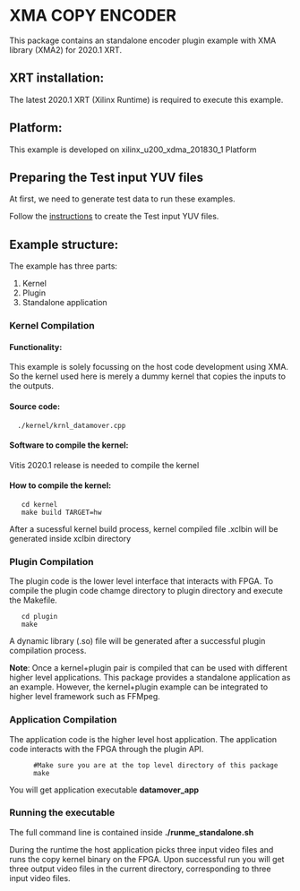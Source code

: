 # XMA COPY ENCODER         


This package contains an standalone encoder plugin example with XMA library (XMA2) for 2020.1 XRT. 


## XRT installation: 

The latest 2020.1 XRT (Xilinx Runtime) is required to execute this example. 

## Platform: 

This example is developed on xilinx_u200_xdma_201830_1 Platform

## Preparing the Test input YUV files

At first, we need to generate test data to run these examples. 

Follow the [instructions][testseqreadme] to create the Test input YUV files. 

## Example structure: 

The example has three parts: 

1. Kernel
2. Plugin 
3. Standalone application 


### Kernel Compilation 

#### Functionality: 

This example is solely focussing on the host code development using XMA. So the kernel used here is merely a dummy kernel that copies the inputs to the outputs.

#### Source code: 
      ./kernel/krnl_datamover.cpp

#### Software to compile the kernel: 

Vitis 2020.1 release is needed to compile the kernel

#### How to compile the kernel: 

   ``````````````````````````````````
      cd kernel
      make build TARGET=hw 
   ``````````````````````````````````
After a sucessful kernel build process, kernel compiled file .xclbin will be generated inside xclbin directory

### Plugin Compilation

The plugin code is the lower level interface that interacts with FPGA. To compile the plugin code chamge directory to plugin directory and execute the Makefile.
   
   ``````````````````````````````````
      cd plugin
      make
   ``````````````````````````````````

A dynamic library (.so) file will be generated after a successful plugin compilation process. 

**Note**: Once a kernel+plugin pair is compiled that can be used with different higher level applications. This package provides a standalone application as an example. However, the kernel+plugin example can be integrated to higher level framework such as FFMpeg. 

### Application Compilation
The application code is the higher level host application. The application code interacts with the FPGA through the plugin API.


```
      #Make sure you are at the top level directory of this package
      make
```

You will get application executable **datamover_app**

### Running the executable 

The full command line is contained inside **./runme_standalone.sh**

During the runtime the host application picks three input video files and runs the copy kernel binary on the FPGA. Upon successful run you will get three output video files in the current directory, corresponding to three input video files. 


[testseqreadme]: ./test_videos/README.md

